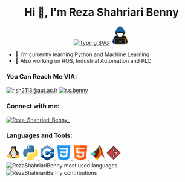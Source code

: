 <h1 align="center">Hi 👋, I'm Reza Shahriari Benny </h1>
<p align="center"><a href ="https://git.io/typing-svg"><img src="https://readme-typing-svg.demolab.com?font=Fira+Code&pause=1000&width=435&lines=Eager+to+collaborate+with+you+;I'm+a+programming+lover;A+Control-Science+Engineer+;Just+graduated+Electrical+Engineer" alt="Typing SVG" /></a>
<picture><img src = "https://github.com/0xAbdulKhalid/0xAbdulKhalid/raw/main/assets/mdImages/about_me.gif" width = 50px></picture> 
  
- 🌱 I’m currently learning Python and Machine Learning
- 🔭 Also working on ROS, Industrial Automation and PLC

<h3 align="left">You Can Reach Me VIA:</h3>
<p align="left">
<a href="mailto:r.sh2113@gmail.com" target="blank"><img align="center" src="https://upload.wikimedia.org/wikipedia/commons/7/7e/Gmail_icon_%282020%29.svg" alt="r.sh2113@aut.ac.ir" height="35" width="35" /></a>
<a href="https://t.me/breachable1" target="blank"><img align="center" src="https://upload.wikimedia.org/wikipedia/commons/8/83/Telegram_2019_Logo.svg" alt="r.s.benny" height="35" width="35" /></a>
</p>

<h3 align="left">Connect with me:</h3>
<p align="left">
<a href="https://instagram.com/r.s.benny" target="blank"><img align="center" src="https://raw.githubusercontent.com/rahuldkjain/github-profile-readme-generator/master/src/images/icons/Social/instagram.svg" alt="Reza_Shahriari_Benny_" height="30" width="40" /></a>
</p>

<!-- Tools and Languages -->
<h3 align="left">Languages and Tools:</h3>
<div align="left">
<!-- OS -->
<!-- linux -->
<a href="https://www.linux.org/" target="_blank"> <img src="./images/Languages-Tools-images/Linux.svg" alt="Linux" width="40" height="40"/> </a>
<!-- Languages -->
<!-- python -->
<a href="https://www.python.org" target="_blank"> <img src="./images/Languages-Tools-images/Python.png" alt="Python" width="40" height="40"/> </a>
<!-- CPP -->
<a href="https://www.w3schools.com/cpp/" target="_blank"> <img src="./images/Languages-Tools-images/CPP.png" alt="CPP" width="40" height="40"/> </a>
<!-- CSS -->
<a href="https://www.w3schools.com/css/" target="_blank"> <img src="./images/Languages-Tools-images/CSS.png" alt="CSS" width="40" height="40"/> </a>
<!-- HTML -->
<a href="https://www.w3schools.com/html/" target="_blank"> <img src="./images/Languages-Tools-images/HTML.png" alt="HTML" width="40" height="40"/> </a>
<!-- Matalb -->
<a href="https://www.mathworks.com/" target="_blank"> <img src="./images/Languages-Tools-images/Matlab.png" alt="MATLAB" width="40" height="40"/> </a>
<!-- Git -->
<a href="https://git-scm.com/" target="_blank"> <img src="./images/Languages-Tools-images/Git.png" alt="Git" width="40" height="40"/></a>

</div>

<!-- Github Stats -->
<div>
  <img width="41%" align="center" src="https://github-readme-stats.vercel.app/api/top-langs/?username=RezaShahriariBenny&theme=vue-dark&show_icons=true&locale=en&layout=compact&hide_border=true" alt="RezaShahriariBenny most used languages" />
  <img width="57%" align="center" src="https://github-readme-streak-stats.herokuapp.com/?user=RezaShahriariBenny&theme=vue-dark&hide_border=true" alt="RezaShahriariBenny contributions" />
</div>


<!---
RezaShahriariBenny/RezaShahriariBenny is a ✨ special ✨ repository because its `README.md` (this file) appears on your GitHub profile.
You can click the Preview link to take a look at your changes.
--->
